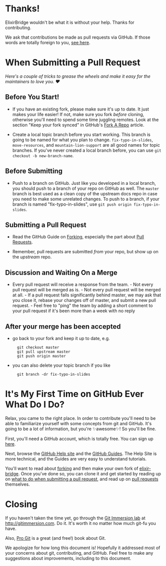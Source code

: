 # Thanks!

ElixirBridge wouldn't be what it is without your help. Thanks for contributing.

We ask that contributions be made as pull requests via GitHub. If those words are totally foreign to you, [see here](#its-my-first-time-on-github-ever-what-do-i-do).

# When Submitting a Pull Request

*Here's a couple of tricks to grease the wheels and make it easy for the maintainers to love you. :heart:*

## Before You Start!

- If you have an existing fork, please make sure it's up to date. It just makes your life easier! If not, make sure you fork *before* cloning, otherwise you'll need to spend some time juggling remotes. Look at the section "Keep your fork synced" in GitHub's [Fork A Repo](https://help.github.com/articles/fork-a-repo) article.

- Create a local topic branch before you start working. This branch is going to be named for what you plan to change. `fix-typo-in-slides`, `move-resources`, and `mountain-lion-support` are all good names for topic branches. If you've never created a local branch before, you can use `git checkout -b
  new-branch-name`.

## Before Submitting

- Push to a branch on GitHub. Just like you developed in a local branch, you should push to a branch of your repo on GitHub as well. The `master` branch is best used as a clean copy of the upstream docs repo in case you need to make some unrelated changes. To push to a branch, if your branch is named "fix-typo-in-slides", use `git push origin fix-typo-in-slides`.

## Submitting a Pull Request

- Read the GitHub Guide on [Forking](https://guides.github.com/activities/forking/), especially the part about
  [Pull Requests](https://guides.github.com/activities/forking/#making-a-pull-request).

- Remember, pull requests are submitted *from* your repo, but show up on the
  *upstream* repo.

## Discussion and Waiting On a Merge

- Every pull request will receive a response from the team. - Not every pull request will be merged as is. - Not every pull request will be merged at all. - If a pull request falls significantly behind master, we may ask that you close   it, rebase your changes off of master, and submit a new pull request. - Feel free to "ping" the team by adding a short comment to your pull request   if it's been more than a week with no reply

## After your merge has been accepted

- go back to your fork and keep it up to date, e.g.

        git checkout master
        git pull upstream master
        git push origin master

- you can also delete your topic branch if you like

        git branch -dr fix-typo-in-slides

# It's My First Time on GitHub Ever What Do I Do?

Relax, you came to the right place. In order to contribute you'll need to be able to familiarize yourself with some concepts from git and GitHub. It's going to be a lot of information, but you're :sparkles:awesome:sparkles:! So you'll be fine.

First, you'll need a GitHub account, which is totally free. You can sign up [here](https://github.com/join).

Next, browse the [GitHub Help site](https://help.github.com) and the [GitHub Guides](https://guides.github.com/). The Help Site is more technical, and the Guides are very easy to understand tutorials.

You'll want to read about [forking](https://help.github.com/articles/fork-a-repo) and then make your own fork of [elixir-bridge](https://github.com/elixir-bridge/elixir-bridge.github.io). Once you've done so, you can clone it and get started by reading up on [what to do when submitting a pull request](#when-submitting-a-pull-request), and read up on [pull requests](https://help.github.com/articles/using-pull-requests) themselves.

# Closing

If you haven't taken the time yet, go through the [Git Immersion lab](http://gitimmersion.com) at <http://gitimmersion.com>. Do it. It's worth it no matter how much git-fu you have.

Also, [Pro Git](http://git-scm.com/book) is a great (and free!) book about Git.

We apologize for how long this document is! Hopefully it addressed most of your concerns about git, contributing, and GitHub. Feel free to make any suggestions about improvements, including to this document.
